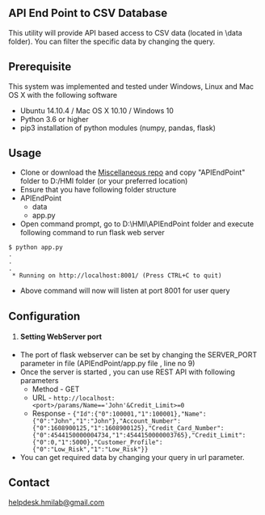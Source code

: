 ## API End Point to CSV Database
This utility will provide API based access to CSV data (located in \data folder). You can filter the specific data by changing the query.

Prerequisite
-----------
This system was implemented and tested under Windows, Linux and Mac OS X with the following software 

+ Ubuntu 14.10.4 / Mac OS X 10.10 / Windows 10
+ Python 3.6 or higher
+ pip3 installation of python modules (numpy, pandas, flask)


Usage
-----
+ Clone or download the [Miscellaneous repo](https://github.com/hmi-digital/Miscelleinious) and copy "APIEndPoint" folder to D:/HMI folder (or your preferred location)
+ Ensure that you have following folder structure
+ APIEndPoint
	+ data
	+ app.py
+ Open command prompt, go to D:\HMI\APIEndPoint folder and execute following command to run flask web server
```
$ python app.py
.
.
.
 * Running on http://localhost:8001/ (Press CTRL+C to quit)
```
+ Above command will now will listen at port 8001 for user query

Configuration
-------------
1. <h4> Setting WebServer port</h4>
+ The port of flask webserver can be set by changing the SERVER_PORT parameter in file (APIEndPoint/app.py file , line no 9)
+ Once the server is started , you can use REST API with following parameters
	+ Method - GET
	+ URL - ```http://localhost:<port>/params/Name=='John'&Credit_Limit>=0```
	+ Response - ```{"Id":{"0":100001,"1":100001},"Name":{"0":"John","1":"John"},"Account_Number":{"0":1608900125,"1":1608900125},"Credit_Card_Number":{"0":4544150000004734,"1":4544150000003765},"Credit_Limit":{"0":0,"1":5000},"Customer_Profile":{"0":"Low_Risk","1":"Low_Risk"}}```
+ You can get required data by changing your query in url parameter.

Contact
-------
helpdesk.hmilab@gmail.com
